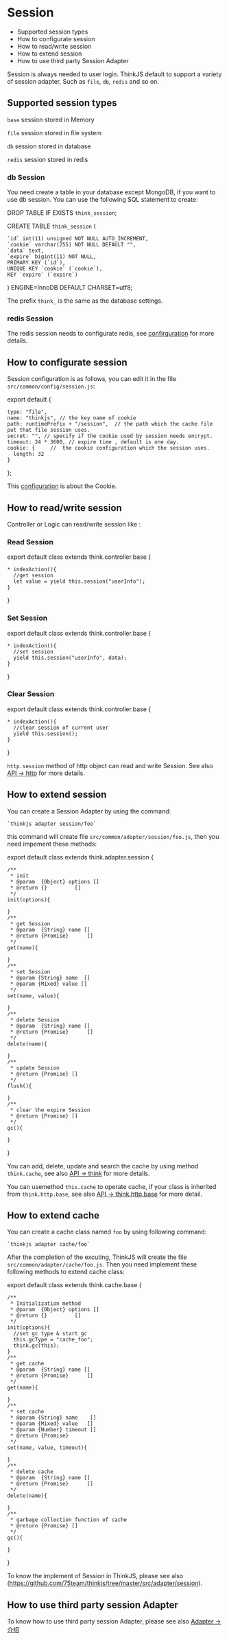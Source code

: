 # Session

- Supported session types
- How to configurate session
- How to read/write session
- How to extend session
- How to use third party Session Adapter

Session is always needed to user login. ThinkJS default to support a variety of session adapter, Such as `file`, `db`, `redis` and so on.

## Supported session types

`base`  session stored in Memory

`file`  session stored in file system

`db` session stored in database 

`redis` session stored in redis

### db Session

You need create a table in your database except MongoDB, if you want to use db session. You can use the following SQL statement to create:

  DROP TABLE IF EXISTS `think_session`;

  CREATE TABLE `think_session` (

``` 
`id` int(11) unsigned NOT NULL AUTO_INCREMENT,
`cookie` varchar(255) NOT NULL DEFAULT "",
`data` text,
`expire` bigint(11) NOT NULL,
PRIMARY KEY (`id`),
UNIQUE KEY `cookie` (`cookie`),
KEY `expire` (`expire`)
```

  ) ENGINE=InnoDB DEFAULT CHARSET=utf8;

The prefix `think_` is the same as the database settings.

### redis Session

The redis session needs to configurate redis, see [confirguration](http://www.thinkjs.org) for more details.

## How to configurate session

Session configuration is as follows, you can edit it in the file `src/common/config/session.js`:

  export default {

``` 
type: "file",
name: "thinkjs", // the key name of cookie 
path: runtimePrefix + "/session",  // the path which the cache file put that file session uses.
secret: "", // specify if the cookie used by session needs encrypt.
timeout: 24 * 3600, // expire time , default is one day.
cookie: {     //  the cookie configuration which the session uses. 
  length: 32
}
```

  };

This [configuration](http://www.thinkjs.org) is about the Cookie.

## How to read/write session

Controller or Logic can read/write session like :

### Read Session

  export default class extends think.controller.base {

``` 
* indexAction(){
  //get session
  let value = yield this.session("userInfo");
}
```

  }

### Set Session

  export default class extends think.controller.base {

``` 
* indexAction(){
  //set session
  yield this.session("userInfo", data);
}
```

  }   

### Clear Session

  export default class extends think.controller.base {

``` 
* indexAction(){
  //clear session of current user
  yield this.session();
}
```

  }

`http.session` method of http object can read and write Session. See also [API -> http](http://www.thinkjs.org) for more details.

## How to extend session

You can create a Session Adapter by using the command: 

``` 
`thinkjs adapter session/foo`
```

this command will create file `src/common/adapter/session/foo.js`, then you need impement these methods:

  export default class extends think.adapter.session {

``` 
/**
 * init
 * @param  {Object} options []
 * @return {}         []
 */
init(options){

}
/**
 * get Session 
 * @param  {String} name []
 * @return {Promise}      []
 */
get(name){

}
/**
 * set Session
 * @param {String} name  []
 * @param {Mixed} value []
 */
set(name, value){

}
/**
 * delete Session
 * @param  {String} name []
 * @return {Promise}      []
 */
delete(name){

}
/**
 * update Session
 * @return {Promise} []
 */
flush(){

}
/**
 * clear the expire Session
 * @return {Promise} []
 */
gc(){

}
```

  }



You can add, delete, update and search the cache by using method `think.cache`, see also [API -> think](http://www.thinkjs.org) for more details.

You can usemethod `this.cache` to operate cache, if your class is inherited from `think.http.base`, see also [API -> think.http.base](http://www.thinkjs.org) for more detail.

## How to extend cache

You can create a cache class named `foo` by using following command:

``` 
`thinkjs adapter cache/foo`
```

After the completion of the excuting, ThinkJS will create the file `src/common/adapter/cache/foo.js`. Then you need implement these following methods to extend cache class:

  export default class extends think.cache.base {

``` 
/**
 * Initialization method
 * @param  {Object} options []
 * @return {}         []
 */
init(options){
  //set gc type & start gc
  this.gcType = "cache_foo";
  think.gc(this);
}
/**
 * get cache
 * @param  {String} name []
 * @return {Promise}      []
 */
get(name){

}
/**
 * set cache
 * @param {String} name    []
 * @param {Mixed} value   []
 * @param {Number} timeout []
 * @return {Promise}
 */
set(name, value, timeout){

}
/**
 * delete cache
 * @param  {String} name []
 * @return {Promise}      []
 */
delete(name){

}
/**
 * garbage collection function of cache
 * @return {Promise} []
 */
gc(){

}
```

  }

To know the implement of Session in ThinkJS, please see also (https://github.com/75team/thinkjs/tree/master/src/adapter/session). 

## How to use third party session Adapter

To know how to use third party session Adapter, please see also [Adapter -> 介绍](http://www.thinkjs.org)
